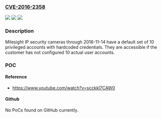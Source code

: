 ### [CVE-2016-2358](https://cve.mitre.org/cgi-bin/cvename.cgi?name=CVE-2016-2358)
![](https://img.shields.io/static/v1?label=Product&message=IP%20security%20cameras&color=blue)
![](https://img.shields.io/static/v1?label=Version&message=n%2Fa&color=blue)
![](https://img.shields.io/static/v1?label=Vulnerability&message=default%20accounts&color=brighgreen)

### Description

Milesight IP security cameras through 2016-11-14 have a default set of 10 privileged accounts with hardcoded credentials. They are accessible if the customer has not configured 10 actual user accounts.

### POC

#### Reference
- https://www.youtube.com/watch?v=scckkI7CAW0

#### Github
No PoCs found on GitHub currently.

